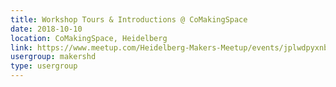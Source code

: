 ```yaml
---
title: Workshop Tours & Introductions @ CoMakingSpace
date: 2018-10-10
location: CoMakingSpace, Heidelberg
link: https://www.meetup.com/Heidelberg-Makers-Meetup/events/jplwdpyxnbnb/
usergroup: makershd
type: usergroup
---
```

